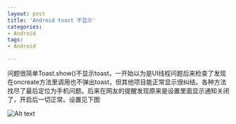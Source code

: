 ```yaml
---
layout: post
title: 'Android toast 不显示'
categories:
- Android
tags:
- Android

---
```

问题很简单Toast.show()不显示toast，一开始以为是UI线程问题后来检查了发现在oncreate方法里调用也不弹出toast，但其他项目能正常显示很纠结。各种方法找尽了最后定位为手机问题。后来在网友的提醒发现原来是设置里面显示通知关闭了，开启后一切正常。设置见下图

![Alt text](http://xjliao.qiniudn.com/img/toast_no_show.png)